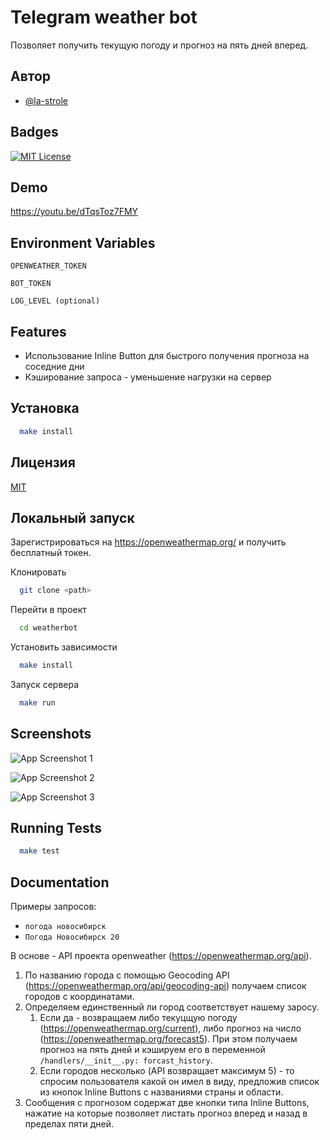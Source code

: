 
# Telegram weather bot

Позволяет получить текущую погоду и прогноз на пять дней вперед. 





## Автор

- [@la-strole](https://github.com/la-strole)


## Badges
[![MIT License](https://img.shields.io/badge/License-MIT-green.svg)](https://choosealicense.com/licenses/mit/)


## Demo

https://youtu.be/dTqsToz7FMY


## Environment Variables

`OPENWEATHER_TOKEN` 

`BOT_TOKEN`

`LOG_LEVEL (optional)`

## Features

- Использование Inline Button для быстрого получения прогноза на соседние дни
- Кэширование запроса - уменьшение нагрузки на сервер



## Установка

```bash
  make install
```
    
## Лицензия

[MIT](https://choosealicense.com/licenses/mit/)


## Локальный запуск

Зарегистрироваться на https://openweathermap.org/ и получить бесплатный токен.

Клонировать

```bash
  git clone <path>
```

Перейти в проект

```bash
  cd weatherbot
```

Установить зависимости

```bash
  make install
```

Запуск сервера

```bash
  make run
```


## Screenshots

![App Screenshot 1](https://drive.google.com/file/d/1f07wZE_qntmysjWNGGn7J3UedUDwL5s6/view?usp=sharing)

![App Screenshot 2](https://drive.google.com/file/d/1RJQd-yfJBQ6ywOblrH6QobGxOkBAsRMR/view?usp=sharing)

![App Screenshot 3](https://drive.google.com/file/d/1EH7PHUSzrzBoX304i2GZtpQ57UdWcM3E/view?usp=sharing)



## Running Tests

```bash
  make test
```


## Documentation
Примеры запросов:
- `погода новосибирск`
- `Погода Новосибирск 20`


В основе - API проекта openweather (https://openweathermap.org/api).

1. По названию города с помощью Geocoding API (https://openweathermap.org/api/geocoding-api) 
   получаем список городов с координатами.
2. Определяем единственный ли город соответствует нашему заросу.
    1. Если да - возвращаем либо текуцщую погоду (https://openweathermap.org/current), 
   либо прогноз на число (https://openweathermap.org/forecast5). 
   При этом получаем прогноз на пять дней и кэшируем его в переменной 
   `/handlers/__init__.py: forcast_history`.
    2. Если городов несколько (API возвращает максимум 5) - то спросим пользователя какой он
   имел в виду, предложив список из кнопок Inline Buttons с названиями страны и области.
3. Сообщения с прогнозом содержат две кнопки типа Inline Buttons, нажатие на которые позволяет
   листать прогноз вперед и назад в пределах пяти дней. 
